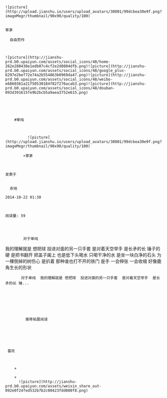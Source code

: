 
    
  
    ![picture](http://upload.jianshu.io/users/upload_avatars/30801/99dcbea30e9f.png?imageMogr/thumbnail/90x90/quality/100)
    

    草茅
  
      自由劳作

  
  
    ![picture](http://jianshu-prd.b0.upaiyun.com/assets/social_icons/48/home-262e288438e1edb07c4cf2e2d0804dfb.png)![picture](http://jianshu-prd.b0.upaiyun.com/assets/social_icons/48/google_plus-6297e2bef72e74a2b554863b0969da47.png)![picture](http://jianshu-prd.b0.upaiyun.com/assets/social_icons/48/weibo-e6860361a21f50530184f82f276acab3.png)![picture](http://jianshu-prd.b0.upaiyun.com/assets/social_icons/48/douban-093d391615fe9b2bcb5a9aea3752e615.png)
  


    
      
        #单纯
        
          
            
              ![picture](http://upload.jianshu.io/users/upload_avatars/30801/99dcbea30e9f.png?imageMogr/thumbnail/90x90/quality/100)
            
            +草茅
        
        
    
    发表于 

    
      赤地

    2014-10-22 01:30

    

    阅读量: 59
  


        
            对于单纯
  我的理解就是 想把球
  投进对面的另一只手套
  是对着天空举手
  是长矛的长 锤子的硬
  是把书翻开 把盖子阖上
  也是低下头喝水
  只喝干净的水
  是坐一块白净的石头
  为一棵倒掉的树伤心
  是扒着
  那种谁也打不开的铁门
  是手
  一会伸张 一会收缩
  好像鹿角生长的形状

        
           对于单纯  我的理解就是 想把球  投进对面的另一只手套  是对着天空举手  是长矛的长 锤...
      
    
    
      
      
      
          
             推荐拓展阅读
        
      
    
    
      
          
     喜欢

      
      
        +
                  
        +
          ![picture](http://jianshu-prd.b0.upaiyun.com/assets/weixin_share_out-092e0f24fed532b7b2c00423fdd080f8.png)
        
      
    
  


